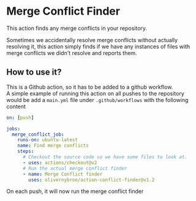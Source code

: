 # Merge Conflict Finder

This action finds any merge conflicts in your repository.

Sometimes we accidentally resolve merge conflicts without actually resolving it,
this action simply finds if we have any instances of files with merge conflicts we
didn't resolve and reports them.


## How to use it?
This is a Github action, so it has to be added to a github workflow.  
A simple example of running this action on all pushes to the repository would be
add a `main.yml` file under `.github/workflows` with the following content
```yaml
on: [push]

jobs:
  merge_conflict_job:
    runs-on: ubuntu-latest
    name: Find merge conflicts
    steps:
      # Checkout the source code so we have some files to look at.
      - uses: actions/checkout@v2
      # Run the actual merge conflict finder
      - name: Merge Conflict finder
        uses: olivernybroe/action-conflict-finder@v1.2
```

On each push, it will now run the merge conflict finder
